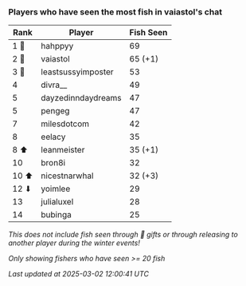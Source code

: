 ### Players who have seen the most fish in vaiastol's chat
| Rank | Player | Fish Seen |
|------|--------|-----------|
| 1 🥇  | hahppyy  | 69 |
| 2 🥈  | vaiastol  | 65 (+1) |
| 3 🥉  | leastsussyimposter  | 53 |
| 4  | divra__  | 49 |
| 5  | dayzedinndaydreams  | 47 |
| 5  | pengeg  | 47 |
| 7  | milesdotcom  | 42 |
| 8  | eelacy  | 35 |
| 8 ⬆ | leanmeister  | 35 (+1) |
| 10  | bron8i  | 32 |
| 10 ⬆ | nicestnarwhal  | 32 (+3) |
| 12 ⬇ | yoimlee  | 29 |
| 13  | julialuxel  | 28 |
| 14  | bubinga  | 25 |

_This does not include fish seen through 🎁 gifts or through releasing to another player during the winter events!_

_Only showing fishers who have seen >= 20 fish_

_Last updated at 2025-03-02 12:00:41 UTC_